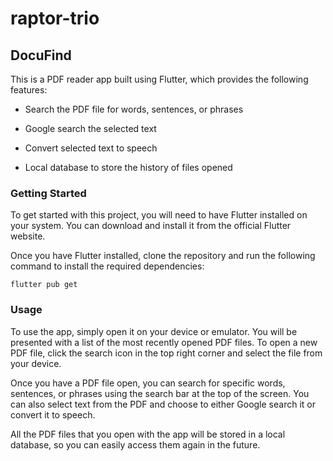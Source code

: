 # raptor-trio

## DocuFind

This is a PDF reader app built using Flutter, which provides the following features:

* Search the PDF file for words, sentences, or phrases

* Google search the selected text

* Convert selected text to speech

* Local database to store the history of files opened


### Getting Started

To get started with this project, you will need to have Flutter installed on your system. You can download and install it from the official Flutter website.

Once you have Flutter installed, clone the repository and run the following command to install the required dependencies:

`
flutter pub get
`


### Usage

To use the app, simply open it on your device or emulator. You will be presented with a list of the most recently opened PDF files. To open a new PDF file, click the search icon in the top right corner and select the file from your device.

Once you have a PDF file open, you can search for specific words, sentences, or phrases using the search bar at the top of the screen. You can also select text from the PDF and choose to either Google search it or convert it to speech.

All the PDF files that you open with the app will be stored in a local database, so you can easily access them again in the future.